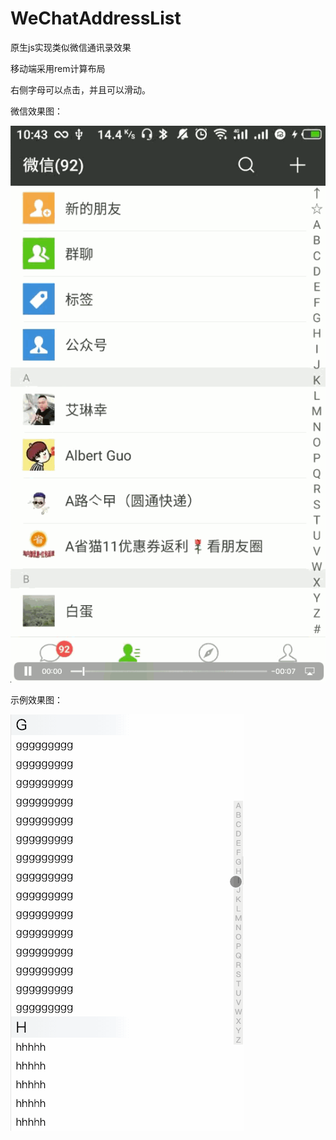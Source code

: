 # WeChatAddressList

原生js实现类似微信通讯录效果

移动端采用rem计算布局

右侧字母可以点击，并且可以滑动。

微信效果图：

![](./images/微信通讯录.gif)

示例效果图：

![](./images/效果图.gif)